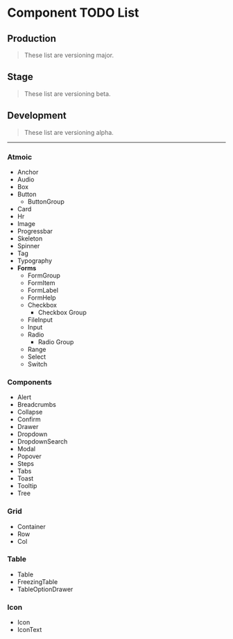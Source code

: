 
# Component TODO List

## Production

> These list are versioning major.

## Stage

> These list are versioning beta.

## Development

> These list are versioning alpha.

---

### Atmoic

- Anchor
- Audio
- Box
- Button
  - ButtonGroup
- Card
- Hr
- Image
- Progressbar
- Skeleton
- Spinner
- Tag
- Typography
- **Forms**
  - FormGroup
  - FormItem
  - FormLabel
  - FormHelp
  - Checkbox
    - Checkbox Group
  - FileInput
  - Input
  - Radio
    - Radio Group
  - Range
  - Select
  - Switch

### Components

- Alert
- Breadcrumbs
- Collapse
- Confirm
- Drawer
- Dropdown
- DropdownSearch
- Modal
- Popover
- Steps
- Tabs
- Toast
- Tooltip
- Tree

### Grid

- Container
- Row
- Col

### Table

- Table
- FreezingTable
- TableOptionDrawer

### Icon

- Icon
- IconText

